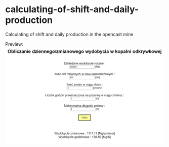 # calculating-of-shift-and-daily-production
Calculating of shift and daily production in the opencast mine

Preview: 
![alt text](https://raw.githubusercontent.com/azagorowski/calculating-of-shift-and-daily-production/master/screenshots/ss1.PNG "Preview 1")
